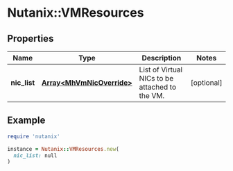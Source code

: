 # Nutanix::VMResources

## Properties

| Name | Type | Description | Notes |
| ---- | ---- | ----------- | ----- |
| **nic_list** | [**Array&lt;MhVmNicOverride&gt;**](MhVmNicOverride.md) | List of Virtual NICs to be attached to the VM. | [optional] |

## Example

```ruby
require 'nutanix'

instance = Nutanix::VMResources.new(
  nic_list: null
)
```

